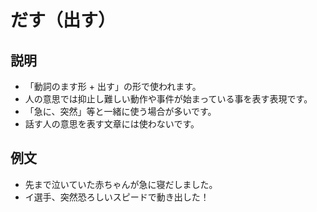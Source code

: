 # だす（出す）

## 説明

- 「動詞のます形 + 出す」の形で使われます。
- 人の意思では抑止し難しい動作や事件が始まっている事を表す表現です。
- 「急に、突然」等と一緒に使う場合が多いです。
- 話す人の意思を表す文章には使わないです。

## 例文

- 先まで泣いていた赤ちゃんが急に寝だしました。
- イ選手、突然恐ろしいスピードで動き出した！